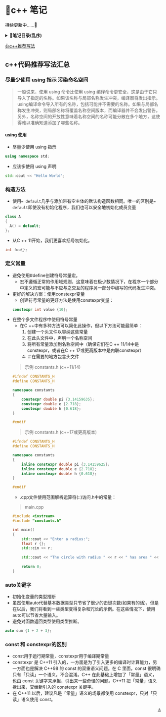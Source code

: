 <a id="top"></a>
# ​:notebook_with_decorative_cover:​c++ 笔记
持续更新中……​:newspaper:​

<b><details><summary>​:bookmark_tabs:​笔记目录(乱序)</summary></b>
            [decltype](https://github.com/2936893901/cpp_note/blob/main/note/decltype.md)&nbsp;
            [explicit](https://github.com/2936893901/cpp_note/blob/main/note/explicit.md)&nbsp;
            [STL容器](https://github.com/2936893901/cpp_note/blob/main/note/STL%E5%AE%B9%E5%99%A8.md)&nbsp;
            [extern](https://github.com/2936893901/cpp_note/blob/main/note/extern.md)&nbsp;
            [位域](https://github.com/2936893901/cpp_note/blob/main/note/%E4%BD%8D%E5%9F%9F.md)&nbsp;
            [信号处理](https://github.com/2936893901/cpp_note/blob/main/note/%E4%BF%A1%E5%8F%B7%E5%A4%84%E7%90%86.md)&nbsp;
            [其他数据类型](https://github.com/2936893901/cpp_note/blob/main/note/%E5%85%B6%E4%BB%96%E6%95%B0%E6%8D%AE%E7%B1%BB%E5%9E%8B.md)&nbsp;
            [函数](https://github.com/2936893901/cpp_note/blob/main/note/%E5%87%BD%E6%95%B0.md)&nbsp;
            [动态记忆](https://github.com/2936893901/cpp_note/blob/main/note/%E5%8A%A8%E6%80%81%E8%AE%B0%E5%BF%86.md)&nbsp;
            [双冒号](https://github.com/2936893901/cpp_note/blob/main/note/%E5%8F%8C%E5%86%92%E5%8F%B7.md)&nbsp;
            [名称可见性](https://github.com/2936893901/cpp_note/blob/main/note/%E5%90%8D%E7%A7%B0%E5%8F%AF%E8%A7%81%E6%80%A7.md)&nbsp;
            [基本输入输出](https://github.com/2936893901/cpp_note/blob/main/note/%E5%9F%BA%E6%9C%AC%E8%BE%93%E5%85%A5%E8%BE%93%E5%87%BA.md)&nbsp;
            [多线程](https://github.com/2936893901/cpp_note/blob/main/note/%E5%A4%9A%E7%BA%BF%E7%A8%8B.md)&nbsp;
            [字符序列](https://github.com/2936893901/cpp_note/blob/main/note/%E5%AD%97%E7%AC%A6%E5%BA%8F%E5%88%97.md)&nbsp;
            [存储类](https://github.com/2936893901/cpp_note/blob/main/note/%E5%AD%98%E5%82%A8%E7%B1%BB.md)&nbsp;
            [异常处理](https://github.com/2936893901/cpp_note/blob/main/note/%E5%BC%82%E5%B8%B8%E5%A4%84%E7%90%86.md)&nbsp;
            [引用与指针](https://github.com/2936893901/cpp_note/blob/main/note/%E5%BC%95%E7%94%A8%E5%92%8C%E6%8C%87%E9%92%88.md)&nbsp;
            [指针](https://github.com/2936893901/cpp_note/blob/main/note/%E6%8C%87%E9%92%88.md)&nbsp;
            [数据结构](https://github.com/2936893901/cpp_note/blob/main/note/%E6%95%B0%E6%8D%AE%E7%BB%93%E6%9E%84.md)&nbsp;
            [数组](https://github.com/2936893901/cpp_note/blob/main/note/%E6%95%B0%E7%BB%84.md)&nbsp;
            [文件和流](https://github.com/2936893901/cpp_note/blob/main/note/%E6%96%87%E4%BB%B6%E5%92%8C%E6%B5%81.md)&nbsp;
            [模板](https://github.com/2936893901/cpp_note/blob/main/note/%E6%A8%A1%E6%9D%BF.md)&nbsp;
            [类](https://github.com/2936893901/cpp_note/blob/main/note/%E7%B1%BB.md)&nbsp;
            [语句和流程控制](https://github.com/2936893901/cpp_note/blob/main/note/%E8%AF%AD%E5%8F%A5%E5%92%8C%E6%B5%81%E7%A8%8B%E6%8E%A7%E5%88%B6.md)&nbsp;
            [运算](https://github.com/2936893901/cpp_note/blob/main/note/%E8%BF%90%E7%AE%97.md)&nbsp;
            [重载和模板](https://github.com/2936893901/cpp_note/blob/main/note/%E9%87%8D%E8%BD%BD%E5%92%8C%E6%A8%A1%E6%9D%BF.md)&nbsp;
            [预处理器](https://github.com/2936893901/cpp_note/blob/main/note/%E9%A2%84%E5%A4%84%E7%90%86%E5%99%A8.md)&nbsp;
            [STL迭代器](https://github.com/2936893901/cpp_note/blob/main/note/STL%E8%BF%AD%E4%BB%A3%E5%99%A8.md)&nbsp;
            [lambda](https://github.com/2936893901/cpp_note/blob/main/note/Lambda.md)&nbsp;
  </details>

[​:thumbsup:​c++推荐写法](#tj)

<a id="tj"><a>
## c++代码推荐写法汇总

### 尽量少使用 using 指示 污染命名空间
> 一般说来，使用 using 命令比使用 using 编译命令更安全，这是由于它只导入了指定的名称。如果该名称与局部名称发生冲突，编译器将发出指示。using编译命令导入所有的名称，包括可能并不需要的名称。如果与局部名称发生冲突，则局部名称将覆盖名称空间版本，而编译器并不会发出警告。另外，名称空间的开放性意味着名称空间的名称可能分散在多个地方，这使得难以准确知道添加了哪些名称。

#### using 使用

- 尽量少使用 using 指示
```c++
using namespace std;
```
- 应该多使用 using 声明
```c++
std::cout << "Hello World";
```

### 构造方法
- 使用`= default`几乎与添加带有空主体的默认构造函数相同。唯一的区别是`= default`即使没有初始化程序，我们也可以安全地初始化成员变量

```c++
class A
{
  A() = default;
};
```

- 从C ++ 11开始，我们更喜欢括号初始化。
```c++
int foo{};
```
### 定义常量
- 避免使用#define创建符号常量宏。
    - 宏不遵循正常的作用域规则，这意味着在极少数情况下，在程序一个部分中定义的宏可能与不应与之交互的程序另一部分中编写的代码发生冲突。
- 更好的解决方案：使用constexpr变量
    - 创建符号常量的更好方法是使用constexpr变量：
    ```C++
    constexpr int value {10};
    ```
- 在整个多文件程序中使用符号常量
    - 在C ++中有多种方法可以简化此操作，但以下方法可能最简单：
        1. 创建一个头文件以容纳这些常量
        2. 在此头文件中，声明一个名称空间
        3. 将所有常量添加到名称空间中（确保它们在C ++ 11/14中是constexpr，或者在C ++ 17或更高版本中是内联constexpr）
        4. ＃在需要的地方包含头文件
    > 示例 constants.h (c++11/14)
    ```c++
    #ifndef CONSTANTS_H
    #define CONSTANTS_H
    
    namespace constants
    {
        constexpr double pi {3.14159635};
        constexpr double e {2.718};
        constexpr double h {0.618};
    }
    
    #endif
    ```
    > 示例 constants.h (c++17或更高版本)
    ```c++
    #ifndef CONSTANTS_H
    #define CONSTANTS_H
    
    namespace constants
    {
        inline constexpr double pi {3.14159625};
        inline constexpr double e {2.718};
        inline constexpr double h {0.618};
    }
    
    #endif
    ```
    - .cpp文件使用范围解析运算符(::)访问.h中的常量：
    > main.cpp
    ```c++
    #include <iostream>
    #include "constants.h"
    
    int main()
    {
        std::cout << "Enter a radius:";
        float r {};
        std::cin >> r;
        
        std::cout << "The circle with radius " << r << " has area " << r * r * constants::pi;
        
        return 0;
    }
    ```
### auto关键字
- 初始化变量的类型推断
- 虽然使用auto代替基本数据类型只节省了很少的击键次数(如果有的话)，但是在以后，我们将看到一些类型变得复杂和冗长的示例。在这些情况下，使用auto可以节省大量输入。
- 避免对函数返回类型使用类型推断。
```c++
auto sum {1 + 2 + 3};
```

### const 和 constexpr的区别
- const用于运行期常量，constexpr用于编译期常量
- constexpr 是 C++11 引入的，一方面是为了引入更多的编译时计算能力，另一方面也是解决 C++98 的 const 的双重语义问题。在 C 里面，const 很明确只有「只读」一个语义，不会混淆。C++ 在此基础上增加了「常量」语义，也由 const 关键字来承担，引出来一些奇怪的问题。C++11 把「常量」语义拆出来，交给新引入的 constexpr 关键字。
- 在 C++11 以后，建议凡是「常量」语义的场景都使用 constexpr，只对「只读」语义使用 const。
[<p align="right">​:top:​</p>](#top)
